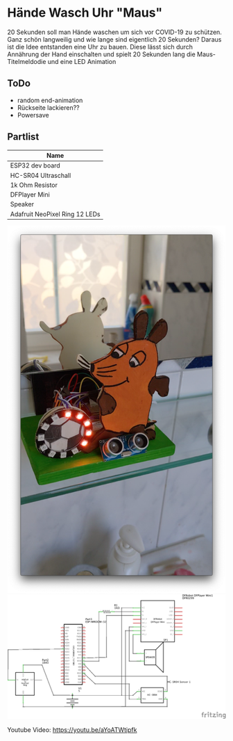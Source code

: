 # Hände Wasch Uhr "Maus" 

20 Sekunden soll man Hände waschen um sich vor COVID-19 zu schützen. Ganz schön langweilig und wie lange sind eigentlich 20 Sekunden?
Daraus ist die Idee entstanden eine Uhr zu bauen. Diese lässt sich durch Annährung der Hand einschalten und spielt 20 Sekunden lang die Maus-Titelmeldodie und eine LED Animation

ToDo
----
 * random end-animation
 * Rückseite lackieren??
 * Powersave

Partlist
--------
| Name             |
|------------------|
| ESP32 dev board  | 
| HC-SR04 Ultraschall|  
| 1k Ohm Resistor|  
| DFPlayer Mini|  
| Speaker|
| Adafruit NeoPixel Ring 12 LEDs|  

![](img/demo.png)
![](img/schematic.png)

Youtube Video: https://youtu.be/aYoATWtipfk
